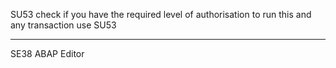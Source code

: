 SU53 check if you have the required level of authorisation to run this and any transaction use SU53

***
SE38  ABAP Editor


